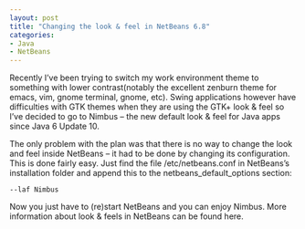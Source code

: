 ```yaml
---
layout: post
title: "Changing the look & feel in NetBeans 6.8"
categories:
- Java
- NetBeans
---
```


Recently I’ve been trying to switch my work environment theme to
something with lower contrast(notably the excellent zenburn theme for
emacs, vim, gnome terminal, gnome, etc). Swing
applications however have difficulties with GTK themes when they are
using the GTK+ look & feel so I’ve decided to go to Nimbus – the new
default look & feel for Java apps since Java 6 Update 10.

The only problem with the plan was that there is no way to change the
look and feel inside NetBeans – it had to be done by changing its
configuration. This is done fairly easy. Just find the file
/etc/netbeans.conf in NetBeans’s installation folder and append this to
the netbeans_default_options section:

`--laf Nimbus`

Now you just have to (re)start NetBeans and you can enjoy Nimbus. More
information about look & feels in NetBeans can be found here.
